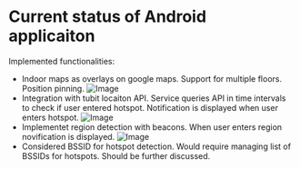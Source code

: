 # Current status of Android applicaiton

Implemented functionalities:

* Indoor maps as overlays on google maps. Support for multiple floors. Position pinning. ![Image](https://lh3.googleusercontent.com/rXgJUluZXNnQirlrOquOg8b8HRS2gN7vwMgc1nsFo6YClUA_Or-x2Umf8wOnq3UASAwZU6M1cL27lYwvSzI_hABfze5LIIhBBMiYPrOId5bdTIQE4d5wXyLVKDxhhXDvIRrAvNlR2AjAkDUKOtYX3gwx7vUadEe3KxFu9rS9a27jmJJWPZ7-szDzZPqBsGBshxRNQHTNm40oJ2lQG7Ly7Zqys-eMmPxG5dgacIwfflK_wc84NljUkimWvUEeFWMidhCXxQQ8W-1gWreBmZyNJof3WCVSnR8RTtdWS1HHHlQSzq7HhiEz_MRaz71zt1KR8uj0fsOYiXQjf_K8rvusAkD3_415_jL7A6wOn7J187uNTxb_T2sgDA2DLWaQiXm6kDzvJgoeYs5ReBf375I-CDsbrdgHvzUb4jmMJ_GZ-ajqmNX-6MGZc9B-Wb61NvtU-NMUpxPeQNDJfwMetTEpguFps7cBSPDvfNzn4z5EpfYc5qoou8tvUR_X7d5qtioWLhOus7OHg8h_zAm3FQzJTzotYaaavUAynKhVF7htXZE=w376-h667-no)
* Integration with tubit locaiton API. Service queries API in time intervals to check if user entered hotspot. Notification is displayed when user enters hotspot. ![Image](https://lh3.googleusercontent.com/N4x1sq6U7llFPqWtHjGW0Jl3BEjt-S-EvUQFOw6SHGo9_jVa81_5r6BPUfc13iQfkQ14jDHbnFe7H1W2YuEFSOMMuSFSpGrXs_eQOJpUM4K3VAE0b8gSijAIFPa4OJYb7hoVuGgCukrkjV2tCtq3OAk2dGr2D47yMONopkbFpjxFn-xoxXNTV9_bN6M6UQ1nv3wBZC3cF5qEbGEYuBAOqHq-Gnr8xNj1yauGt1vTMdoCxpigmmE84zkqA-2W9hiR2FFkx-99ByOo6SknaKcrNU-PLI7KNR2HAljC2Tusb2GvpH9HjuLR7sb2UCvxyMGhKD7WVIOMFv9FI3rHO6OQvj4UWRadXbh8WIIT0hZNE5-kaL63ZlyvJs7UeFtKA5VPx07nYS0Azxc32px-qt4sfz-ICnVnOHchUEk9_5L-FHXNdtAiTWd3QzFRdI9cEUAqDldSBD0m6xOIKNcg1yhlCBrL1wk0suJYhamyVNsIK70qmIse4ACoxU3Pr5pSUUaodtTPQz2RT8YimXVBPGK71dXtqzptU238S_MCE403JLY=w376-h667-no)
* Implementet region detection with beacons. When user enters region novification is displayed. ![Image](https://lh3.googleusercontent.com/0wIcFtfYOAlFQPjUkT34hTcjvgoCzjdYkKnaH1p4YVIINCNji4lQj3L2Fx7Z-oNP0dZgSgvIlN81jaWJpddXlc4XBUSqziskneKoO8OF6SzIEaqwb17xeMM2lD3HkDIBZBTEh0KZlvsQbHJw2zNQDU5AyU5fHwXDwAF__zUyGU0thz9mAQ9nSydPwO8Dv-iSk4XOMEFkCrdi-Ku6D9AN-DmNw7QmYV__d4LfIHJZnAIHANGaHxgGOejVV8BYfsxZj-s1F2WntGy67O1Akl-HkBJKWDbQvgCQZ9giM6QoONZdfYuGJZ-L7SFtaoQm9AC6qDtXJxpXh8CcwZ7W3WyZWtk0woNvdn7bAFufXzMtDM30PKOWsO86ze7fPg0-01qfMmaph8dEsVWBGAtb4vDIfsfN9EmTqaZiG1IWV9gRRr5Kp7ujXb-HEr4z1rMMJ_YX6DcjPlxYjS8cwmQZ5k2Wv6-QeiSuXt7fOg2ZqmQFmzRY5HDODUSxKPj5eEXJ5YUBX3UW4RcfakUvKtyDJY_C55O3qwCB6zWcrQbLAuwQnhY=w376-h667-no)
* Considered BSSID for hotspot detection. Would require managing list of BSSIDs for hotspots. Should be further discussed. 
